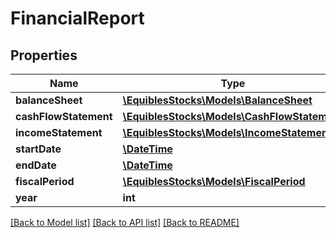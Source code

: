 # FinancialReport

## Properties
Name | Type | Description | Notes
------------ | ------------- | ------------- | -------------
**balanceSheet** | [**\EquiblesStocks\Models\BalanceSheet**](BalanceSheet.md) |  | [optional] 
**cashFlowStatement** | [**\EquiblesStocks\Models\CashFlowStatement**](CashFlowStatement.md) |  | [optional] 
**incomeStatement** | [**\EquiblesStocks\Models\IncomeStatement**](IncomeStatement.md) |  | [optional] 
**startDate** | [**\DateTime**](\DateTime.md) |  | [optional] 
**endDate** | [**\DateTime**](\DateTime.md) |  | [optional] 
**fiscalPeriod** | [**\EquiblesStocks\Models\FiscalPeriod**](FiscalPeriod.md) |  | [optional] 
**year** | **int** |  | [optional] 

[[Back to Model list]](../../README.md#documentation-for-models) [[Back to API list]](../../README.md#documentation-for-api-endpoints) [[Back to README]](../../README.md)

